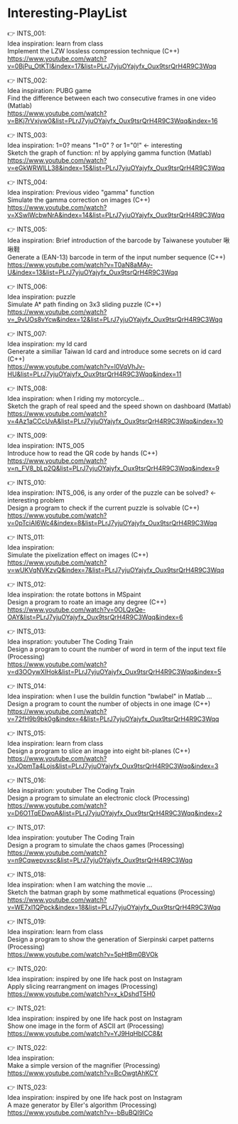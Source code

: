 # Interesting-PlayList

👉 INTS_001: <br/> 
Idea inspiration: learn from class <br/>
Implement the LZW lossless compression technique (C++) <br/>
https://www.youtube.com/watch?v=0BjPu_OtKTI&index=17&list=PLrJ7yjuOYajyfx_Oux9tsrQrH4R9C3Wqq <br/>

👉 INTS_002: <br/>
Idea inspiration: PUBG game <br/>
Find the difference between each two consecutive frames in one video (Matlab) <br/>
https://www.youtube.com/watch?v=BKj7rVxjvw0&list=PLrJ7yjuOYajyfx_Oux9tsrQrH4R9C3Wqq&index=16 <br/>

👉 INTS_003: <br/>
Idea inspiration: 1=0? means "1=0" ? or 1="0!" <- interesting <br/>
Sketch the graph of function: n! by applying gamma function (Matlab) <br/>
https://www.youtube.com/watch?v=eGkWRWlLL38&index=15&list=PLrJ7yjuOYajyfx_Oux9tsrQrH4R9C3Wqq <br/>

👉 INTS_004: <br/>
Idea inspiration: Previous video "gamma" function <br/>
Simulate the gamma correction on images (C++) <br/>
https://www.youtube.com/watch?v=XSwlWcbwNrA&index=14&list=PLrJ7yjuOYajyfx_Oux9tsrQrH4R9C3Wqq <br/>

👉 INTS_005: <br/>
Idea inspiration: Brief introduction of the barcode by Taiwanese youtuber 啾啾鞋 <br/>
Generate a (EAN-13) barcode in term of the input number sequence (C++) <br/>
https://www.youtube.com/watch?v=T0aN8aMAy-U&index=13&list=PLrJ7yjuOYajyfx_Oux9tsrQrH4R9C3Wqq <br/>

👉 INTS_006: <br/>
Idea inspiration: puzzle <br/>
Simulate A* path finding on 3x3 sliding puzzle (C++) <br/>
https://www.youtube.com/watch?v=_9vUOs8vYcw&index=12&list=PLrJ7yjuOYajyfx_Oux9tsrQrH4R9C3Wqq <br/>

👉 INTS_007: <br/>
Idea inspiration: my Id card <br/>
Generate a similiar Taiwan Id card and introduce some secrets on id card (C++) <br/> 
https://www.youtube.com/watch?v=l0VqVhJv-HU&list=PLrJ7yjuOYajyfx_Oux9tsrQrH4R9C3Wqq&index=11 <br/>

👉 INTS_008: <br/>
Idea inspiration: when I riding my motorcycle... <br/>
Sketch the graph of real speed and the speed shown on dashboard (Matlab) </br>
https://www.youtube.com/watch?v=4Az1aCCcUvA&list=PLrJ7yjuOYajyfx_Oux9tsrQrH4R9C3Wqq&index=10 </br>

👉 INTS_009: <br/>
Idea inspiration: INTS_005 <br/>
Introduce how to read the QR code by hands (C++) <br/>
https://www.youtube.com/watch?v=n_FV8_bLp2Q&list=PLrJ7yjuOYajyfx_Oux9tsrQrH4R9C3Wqq&index=9 <br/>

👉 INTS_010: <br/>
Idea inspiration: INTS_006, is any order of the puzzle can be solved? <- interesting problem <br/> 
Design a program to check if the current puzzle is solvable (C++) <br/>
https://www.youtube.com/watch?v=0pTciAl6Wc4&index=8&list=PLrJ7yjuOYajyfx_Oux9tsrQrH4R9C3Wqq <br/>

👉 INTS_011: <br/>
Idea inspiration: <br/>
Simulate the pixelization effect on images (C++) <br/>
https://www.youtube.com/watch?v=wUKVqNVKzvQ&index=7&list=PLrJ7yjuOYajyfx_Oux9tsrQrH4R9C3Wqq <br/>

👉 INTS_012: <br/>
Idea inspiration: the rotate bottons in MSpaint <br/>
Design a program to roate an image any degree (C++) <br/>
https://www.youtube.com/watch?v=0OLQxQe-OAY&list=PLrJ7yjuOYajyfx_Oux9tsrQrH4R9C3Wqq&index=6 <br/>

👉 INTS_013: <br/>
Idea inspration: youtuber The Coding Train <br/>
Design a program to count the number of word in term of the input text file (Processing) <br/>
https://www.youtube.com/watch?v=d3OOywXlHok&list=PLrJ7yjuOYajyfx_Oux9tsrQrH4R9C3Wqq&index=5 <br/>

👉 INTS_014: <br/>
Idea inspiration: when I use the buildin function "bwlabel" in Matlab ... <br/>
Design a program to count the number of objects in one image (C++) <br/>
https://www.youtube.com/watch?v=72fH9b9bk0g&index=4&list=PLrJ7yjuOYajyfx_Oux9tsrQrH4R9C3Wqq <br/>

👉 INTS_015: <br/>
Idea inspiration: learn from class <br/>
Design a program to slice an image into eight bit-planes (C++) <br/>
https://www.youtube.com/watch?v=JOpmTa4Lojs&list=PLrJ7yjuOYajyfx_Oux9tsrQrH4R9C3Wqq&index=3 <br/>

👉 INTS_016: </br>
Idea inspiration: youtuber The Coding Train </br>
Design a program to simulate an electronic clock (Processing) <br/>
https://www.youtube.com/watch?v=D6O1TqEDwoA&list=PLrJ7yjuOYajyfx_Oux9tsrQrH4R9C3Wqq&index=2 </br>

👉 INTS_017: </br>
Idea inspiration: youtuber The Coding Train <br/>
Design a program to simulate the chaos games (Processing) <br/>
https://www.youtube.com/watch?v=n9Cqwepvxsc&list=PLrJ7yjuOYajyfx_Oux9tsrQrH4R9C3Wqq </br>

👉 INTS_018: </br>
Idea inspiration: when I am watching the movie ... </br>
Sketch the batman graph by some mathmetical equations (Processing) <br/>
https://www.youtube.com/watch?v=WE7xl1QPpck&index=18&list=PLrJ7yjuOYajyfx_Oux9tsrQrH4R9C3Wqq <br/> 

👉 INTS_019: </br>
Idea inspiration: learn from class </br>
Design a program to show the generation of Sierpinski carpet patterns (Processing) <br/>
https://www.youtube.com/watch?v=5pHtBm0BVOk <br/>

👉 INTS_020: </br>
Idea inspiration: inspired by one life hack post on Instagram </br>
Apply slicing rearrangment on images (Processing) <br/>
https://www.youtube.com/watch?v=x_kDshdT5H0 <br/>

👉 INTS_021: </br>
Idea inspiration: inspired by one life hack post on Instagram </br>
Show one image in the form of ASCII art (Processing) <br/>
https://www.youtube.com/watch?v=YJ9HqHbICC8&t <br/>

👉 INTS_022: </br>
Idea inspiration: </br>
Make a simple version of the magnifier (Processing) <br/>
https://www.youtube.com/watch?v=BcOwgtAhKCY <br/>

👉 INTS_023: </br>
Idea inspiration: inspired by one life hack post on Instagram </br>
A maze generator by Eller's algorithm (Processing) <br/>
https://www.youtube.com/watch?v=-bBuBQI9ICo <br/>


